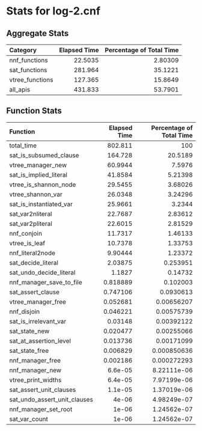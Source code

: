 # Stats for log-2.cnf

## Aggregate Stats

| Category        |   Elapsed Time |   Percentage of Total Time |
|:----------------|---------------:|---------------------------:|
| nnf_functions   |        22.5035 |                    2.80309 |
| sat_functions   |       281.964  |                   35.1221  |
| vtree_functions |       127.365  |                   15.8649  |
| all_apis        |       431.833  |                   53.7901  |

## Function Stats

| Function                     |   Elapsed Time |   Percentage of Total Time |
|:-----------------------------|---------------:|---------------------------:|
| total_time                   |     802.811    |              100           |
| sat_is_subsumed_clause       |     164.728    |               20.5189      |
| vtree_manager_new            |      60.9944   |                7.5976      |
| sat_is_implied_literal       |      41.8584   |                5.21398     |
| vtree_is_shannon_node        |      29.5455   |                3.68026     |
| vtree_shannon_var            |      26.0348   |                3.24296     |
| sat_is_instantiated_var      |      25.9661   |                3.2344      |
| sat_var2nliteral             |      22.7687   |                2.83612     |
| sat_var2pliteral             |      22.6015   |                2.81529     |
| nnf_conjoin                  |      11.7317   |                1.46133     |
| vtree_is_leaf                |      10.7378   |                1.33753     |
| nnf_literal2node             |       9.90444  |                1.23372     |
| sat_decide_literal           |       2.03875  |                0.253951    |
| sat_undo_decide_literal      |       1.1827   |                0.14732     |
| nnf_manager_save_to_file     |       0.818889 |                0.102003    |
| sat_assert_clause            |       0.747106 |                0.0930613   |
| vtree_manager_free           |       0.052681 |                0.00656207  |
| nnf_disjoin                  |       0.046221 |                0.00575739  |
| sat_is_irrelevant_var        |       0.03148  |                0.00392122  |
| sat_state_new                |       0.020477 |                0.00255066  |
| sat_at_assertion_level       |       0.013736 |                0.00171099  |
| sat_state_free               |       0.006829 |                0.000850636 |
| nnf_manager_free             |       0.002186 |                0.000272293 |
| nnf_manager_new              |       6.6e-05  |                8.22111e-06 |
| vtree_print_widths           |       6.4e-05  |                7.97199e-06 |
| sat_assert_unit_clauses      |       1.1e-05  |                1.37019e-06 |
| sat_undo_assert_unit_clauses |       4e-06    |                4.98249e-07 |
| nnf_manager_set_root         |       1e-06    |                1.24562e-07 |
| sat_var_count                |       1e-06    |                1.24562e-07 |
